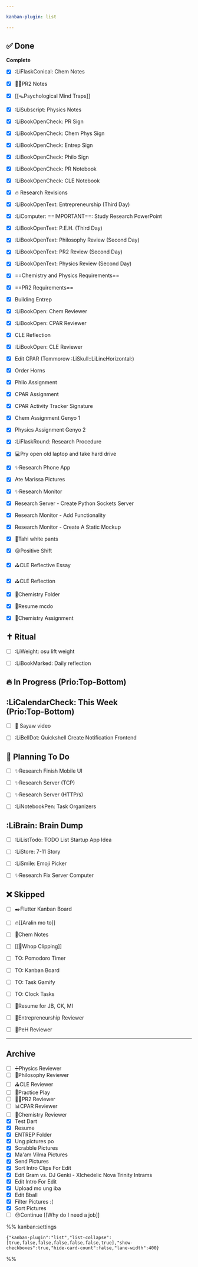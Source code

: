 ```yaml
---

kanban-plugin: list

---
```


## ✅ Done

**Complete**
- [x] :LiFlaskConical: Chem Notes
- [x] 🧑‍🔬PR2 Notes
- [x] [[🪤Psychological Mind Traps]]
- [x] :LiSubscript: Physics Notes
- [x] :LiBookOpenCheck: PR Sign
- [x] :LiBookOpenCheck: Chem Phys Sign
- [x] :LiBookOpenCheck: Entrep Sign
- [x] :LiBookOpenCheck: Philo Sign
- [x] :LiBookOpenCheck: PR Notebook
- [x] :LiBookOpenCheck: CLE Notebook
- [x] 🔥 Research Revisions
- [x] :LiBookOpenText: Entrepreneurship (Third Day)
- [x] :LiComputer: ==IMPORTANT==: Study Research PowerPoint
- [x] :LiBookOpenText: P.E.H. (Third Day)
- [x] :LiBookOpenText: Philosophy Review (Second Day)
- [x] :LiBookOpenText: PR2 Review (Second Day)
- [x] :LiBookOpenText: Physics Review (Second Day)
- [x] ==Chemistry and Physics Requirements==
- [x] ==PR2 Requirements==
- [x] Building Entrep
- [x] :LiBookOpen: Chem Reviewer
- [x] :LiBookOpen: CPAR Reviewer
- [x] CLE Reflection
- [x] :LiBookOpen: CLE Reviewer
- [x] Edit CPAR (Tommorow :LiSkull::LiLineHorizontal:)
- [x] Order Horns
- [x] Philo Assignment
- [x] CPAR Assignment
- [x] CPAR Activity Tracker Signature
- [x] Chem Assignment Genyo 1
- [x] Physics Assignment Genyo 2
- [x] :LiFlaskRound: Research Procedure
- [x] 💻Pry open old laptop and take hard drive
- [x] ✨Research Phone App
- [x] Ate Marissa Pictures
- [x] ✨Research Monitor
- [x] Research Server - Create Python Sockets Server
- [x] Research Monitor - Add Functionality
- [x] Research Monitor - Create A Static Mockup
- [x] 🧵Tahi white pants
- [x] 😔Positive Shift
- [x] ⛪CLE Reflective Essay
- [x] ⛪CLE Reflection
- [x] 🧪Chemistry Folder
- [x] 📄Resume mcdo
- [x] 🧪Chemistry Assignment


## ✝ Ritual

- [ ] :LiWeight: osu lift weight
- [ ] :LiBookMarked: Daily reflection


## 🔥 In Progress (Prio:Top-Bottom)



## :LiCalendarCheck: This Week <br>(Prio:Top-Bottom)

- [ ] 🕺 Sayaw video
- [ ] :LiBellDot: Quickshell Create Notification Frontend


## 📅 Planning To Do

- [ ] ✨Research Finish Mobile UI
- [ ] ✨Research Server (TCP)
- [ ] ✨Research Server (HTTP/s)
- [ ] :LiNotebookPen: Task Organizers


## :LiBrain: Brain Dump

- [ ] :LiListTodo: TODO List Startup App Idea
- [ ] :LiStore: 7-11 Story
- [ ] :LiSmile: Emoji Picker
- [ ] ✨Research Fix Server Computer


## ❌ Skipped

- [ ] ✒️Flutter Kanban Board
- [ ] 🔥[[Aralin mo to]]
- [ ] 🧪Chem Notes
- [ ] [[💸Whop Clipping]]
- [ ] TO: Pomodoro Timer
- [ ] TO: Kanban Board
- [ ] TO: Task Gamify
- [ ] TO: Clock Tasks
- [ ] 📄Resume for JB, CK, MI
- [ ] 💸Entrepreneurship Reviewer
- [ ] 💪PeH Reviewer


***

## Archive

- [ ] ➗Physics Reviewer
- [ ] 🧠Philosophy Reviewer
- [ ] ⛪CLE Reviewer
- [ ] 🎵Practice Play
- [ ] 🧑‍🔬PR2  Reviewer
- [ ] 📊CPAR Reviewer
- [ ] 🧪Chemistry Reviewer
- [x] Test Dart
- [x] Resume
- [x] ENTREP Folder
- [x] Ung pictures po
- [x] Scrabble Pictures
- [x] Ma'am Vilma Pictures
- [x] Send Pictures
- [x] Sort Intro Clips For Edit
- [x] Edit Gram vs. DJ Genki - XIchedelic Nova Trinity Intrams
- [x] Edit Intro For Edit
- [x] Upload mo ung iba
- [x] Edit Bball
- [x] Filter Pictures :(
- [x] Sort Pictures
- [ ] 😔Continue [[Why do I need a job]]

%% kanban:settings
```
{"kanban-plugin":"list","list-collapse":[true,false,false,false,false,false,true],"show-checkboxes":true,"hide-card-count":false,"lane-width":400}
```
%%